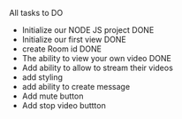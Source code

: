 All tasks to DO 
- Initialize our NODE JS project DONE
- Initialize our first view DONE
- create Room id DONE
- The ability to view your own video DONE
- Add ability to allow to stream their videos 
- add styling 
- add ability to create message 
- Add mute button 
- Add stop video buttton 